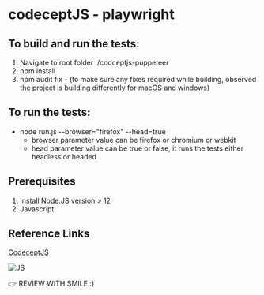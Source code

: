 # codeceptJS - playwright

## To build and run the tests:
1. Navigate to root folder ./codceptjs-puppeteer
2. npm install
3. npm audit fix - (to make sure any fixes required while building, observed the project is building differently for macOS and windows)

## To run the tests:
* node run.js --browser="firefox" --head=true
    * browser parameter value can be firefox or chromium or webkit
    * head parameter value can be true or false, it runs the tests either headless or headed


## Prerequisites
1. Install Node.JS version > 12
2. Javascript

## Reference Links
[CodeceptJS](https://codecept.io/ "https://codecept.io/")

![JS](C:\Users\raju.datla\Downloads\iconfinder_nodejs-512_339733)

👉 REVIEW WITH SMILE :)
